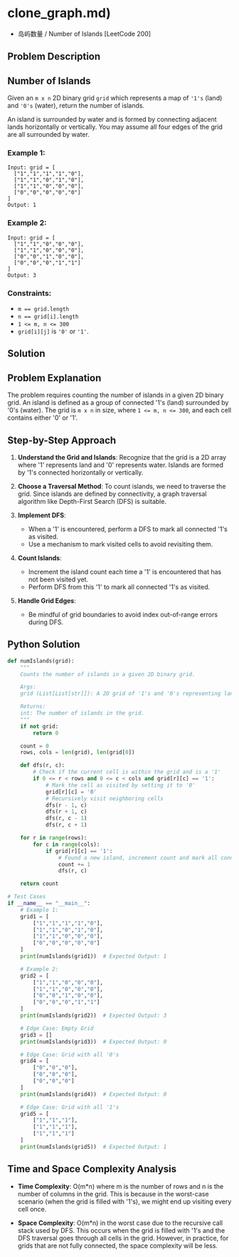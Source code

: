# clone_graph.md)
- 岛屿数量 / Number of Islands [LeetCode 200]

## Problem Description

## Number of Islands
Given an `m x n` 2D binary grid `grid` which represents a map of `'1's` (land) and `'0's` (water), return the number of islands.

An island is surrounded by water and is formed by connecting adjacent lands horizontally or vertically. You may assume all four edges of the grid are all surrounded by water.

### Example 1:
```
Input: grid = [
  ["1","1","1","1","0"],
  ["1","1","0","1","0"],
  ["1","1","0","0","0"],
  ["0","0","0","0","0"]
]
Output: 1
```

### Example 2:
```
Input: grid = [
  ["1","1","0","0","0"],
  ["1","1","0","0","0"],
  ["0","0","1","0","0"],
  ["0","0","0","1","1"]
]
Output: 3
```

### Constraints:
* `m == grid.length`
* `n == grid[i].length`
* `1 <= m, n <= 300`
* `grid[i][j]` is `'0'` or `'1'`.

## Solution

## Problem Explanation
The problem requires counting the number of islands in a given 2D binary grid. An island is defined as a group of connected '1's (land) surrounded by '0's (water). The grid is `m x n` in size, where `1 <= m, n <= 300`, and each cell contains either '0' or '1'.

## Step-by-Step Approach
1. **Understand the Grid and Islands**: Recognize that the grid is a 2D array where '1' represents land and '0' represents water. Islands are formed by '1's connected horizontally or vertically.
   
2. **Choose a Traversal Method**: To count islands, we need to traverse the grid. Since islands are defined by connectivity, a graph traversal algorithm like Depth-First Search (DFS) is suitable.

3. **Implement DFS**:
   - When a '1' is encountered, perform a DFS to mark all connected '1's as visited.
   - Use a mechanism to mark visited cells to avoid revisiting them.

4. **Count Islands**:
   - Increment the island count each time a '1' is encountered that has not been visited yet.
   - Perform DFS from this '1' to mark all connected '1's as visited.

5. **Handle Grid Edges**:
   - Be mindful of grid boundaries to avoid index out-of-range errors during DFS.

## Python Solution

```python
def numIslands(grid):
    """
    Counts the number of islands in a given 2D binary grid.

    Args:
    grid (List[List[str]]): A 2D grid of '1's and '0's representing land and water respectively.

    Returns:
    int: The number of islands in the grid.
    """
    if not grid:
        return 0

    count = 0
    rows, cols = len(grid), len(grid[0])

    def dfs(r, c):
        # Check if the current cell is within the grid and is a '1'
        if 0 <= r < rows and 0 <= c < cols and grid[r][c] == '1':
            # Mark the cell as visited by setting it to '0'
            grid[r][c] = '0'
            # Recursively visit neighboring cells
            dfs(r - 1, c)
            dfs(r + 1, c)
            dfs(r, c - 1)
            dfs(r, c + 1)

    for r in range(rows):
        for c in range(cols):
            if grid[r][c] == '1':
                # Found a new island, increment count and mark all connected '1's as visited
                count += 1
                dfs(r, c)

    return count

# Test Cases
if __name__ == "__main__":
    # Example 1:
    grid1 = [
        ["1","1","1","1","0"],
        ["1","1","0","1","0"],
        ["1","1","0","0","0"],
        ["0","0","0","0","0"]
    ]
    print(numIslands(grid1))  # Expected Output: 1

    # Example 2:
    grid2 = [
        ["1","1","0","0","0"],
        ["1","1","0","0","0"],
        ["0","0","1","0","0"],
        ["0","0","0","1","1"]
    ]
    print(numIslands(grid2))  # Expected Output: 3

    # Edge Case: Empty Grid
    grid3 = []
    print(numIslands(grid3))  # Expected Output: 0

    # Edge Case: Grid with all '0's
    grid4 = [
        ["0","0","0"],
        ["0","0","0"],
        ["0","0","0"]
    ]
    print(numIslands(grid4))  # Expected Output: 0

    # Edge Case: Grid with all '1's
    grid5 = [
        ["1","1","1"],
        ["1","1","1"],
        ["1","1","1"]
    ]
    print(numIslands(grid5))  # Expected Output: 1
```

## Time and Space Complexity Analysis

- **Time Complexity**: O(m*n) where m is the number of rows and n is the number of columns in the grid. This is because in the worst-case scenario (when the grid is filled with '1's), we might end up visiting every cell once.

- **Space Complexity**: O(m*n) in the worst case due to the recursive call stack used by DFS. This occurs when the grid is filled with '1's and the DFS traversal goes through all cells in the grid. However, in practice, for grids that are not fully connected, the space complexity will be less.